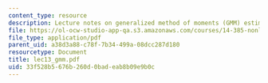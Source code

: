 ```yaml
---
content_type: resource
description: Lecture notes on generalized method of moments (GMM) estimation and testing.
file: https://ol-ocw-studio-app-qa.s3.amazonaws.com/courses/14-385-nonlinear-econometric-analysis-fall-2007/33f528b5676b260d0badeab8b09e9b0c_lec13_gmm.pdf
file_type: application/pdf
parent_uid: a38d3a88-c78f-7b34-499a-08dcc287d180
resourcetype: Document
title: lec13_gmm.pdf
uid: 33f528b5-676b-260d-0bad-eab8b09e9b0c
---
```

